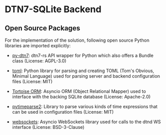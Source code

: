 # DTN7-SQLite Backend


## Open Source Packages

For the implementation of the solution, following open source Python libraries are imported explicitly:

- [py-dtn7](https://github.com/teschmitt/py-dtn7): dtn7-rs API wrapper for Python which also offers a Bundle class (License: AGPL-3.0)

- [toml](https://github.com/uiri/toml): Python library for parsing and creating TOML (Tom's Obvious, Minimal Language) used for parsing server and backend configuration files (License: MIT)

- [Tortoise ORM](https://github.com/tortoise/tortoise-orm): Asyncio ORM (Object Relational Mapper) used to interface with the backing SQLite database (License: Apache-2.0)

- [pytimeparse2](https://github.com/onegreyonewhite/pytimeparse2): Library to parse various kinds of time expressions that can be used in configuration files (License: MIT)

- [websockets](https://github.com/aaugustin/websockets): Asyncio WebSockets library used for calls to the dtnd WS interface (License: BSD-3-Clause)
